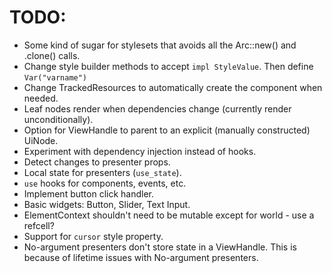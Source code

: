 # TODO:

* Some kind of sugar for stylesets that avoids all the Arc::new() and .clone() calls.
* Change style builder methods to accept `impl StyleValue`. Then define `Var("varname")`
* Change TrackedResources to automatically create the component when needed.
* Leaf nodes render when dependencies change (currently render unconditionally).
* Option for ViewHandle to parent to an explicit (manually constructed) UiNode.
* Experiment with dependency injection instead of hooks.
* Detect changes to presenter props.
* Local state for presenters (`use_state`).
* `use` hooks for components, events, etc.
* Implement button click handler.
* Basic widgets: Button, Slider, Text Input.
* ElementContext shouldn't need to be mutable except for world - use a refcell?
* Support for `cursor` style property.
* No-argument presenters don't store state in a ViewHandle. This is because of lifetime issues
  with No-argument presenters.
